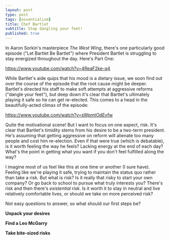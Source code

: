 ```yaml
---
layout: post
type: post
tags: [essentialism]
title: Chef Bartlet
subtitle: Stop dangling your feet!
published: true
---
```


In Aaron Sorkin's masterpiece *The West Wing*, there's one particularly good episode ("Let Bartlet Be Bartlet") where President Bartlet is struggling to stay energized throughout the day.  Here's Part One:

https://www.youtube.com/watch?v=4ReaF2ke-q4

While Bartlet's aide quips that his mood is a dietary issue, we soon find out over the course of the episode that the root cause might be deeper.  Bartlet's directed his staff to make soft attempts at aggressive reforms ("dangle your feet"), but deep down it's clear that Bartlet's ultimately playing it safe so he can get re-elected.  This comes to a head in the beautifully-acted climax of the episode:

https://www.youtube.com/watch?v=sWpmtOdEvfw

Quite the motivational scene!  But I want to focus on one aspect, risk.  It's clear that Bartlet's timidity stems from his desire to be a two-term president.  He's assuming that getting aggressive on reform will alienate too many people and cost him re-election.  Even if that were true (which is debatable), is it worth feeling the way he feels?  Lacking energy at the end of each day?  What's the point in getting what you want if you don't feel fulfilled along the way?

I imagine most of us feel like this at one time or another (I sure have).  Feeling like we're playing it safe, trying to maintain the status quo rather than take a risk.  But what is risk?  Is it really that risky to start your own company?  Or go back to school to pursue what truly interests you?  There's risk and then there's *existential risk*.  Is it worth it to stay in neutral and live relatively comfortable lives, or should we take on more perceived risk?

Not easy questions to answer, so what should our first steps be?

**Unpack your desires**

**Find a Leo McGarry**

**Take bite-sized risks**